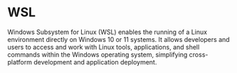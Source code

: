 # WSL


Windows Subsystem for Linux (WSL) enables the running of a Linux environment directly on Windows 10 or 11 systems. It allows developers and users to access and work with Linux tools, applications, and shell commands within the Windows operating system, simplifying cross-platform development and application deployment.
